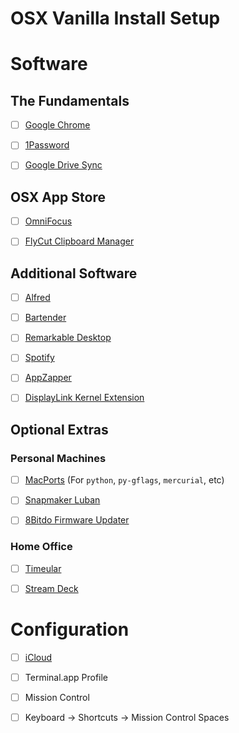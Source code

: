 # OSX Vanilla Install Setup

# Software

## The Fundamentals

- [ ] [Google Chrome](https://www.google.com/chrome/)

- [ ] [1Password](https://itunes.apple.com/ie/app/1password-7-password-manager/id1333542190?mt=12)

- [ ] [Google Drive Sync](https://www.google.com/drive/download/)

## OSX App Store

- [ ] [OmniFocus](https://itunes.apple.com/ie/app/omnifocus-2/id867299399?mt=12)

- [ ] [FlyCut Clipboard Manager](https://itunes.apple.com/ie/app/flycut-clipboard-manager/id442160987?mt=12)

## Additional Software

- [ ] [Alfred](https://www.alfredapp.com/)

- [ ] [Bartender](https://www.macbartender.com/)

- [ ] [Remarkable Desktop](https://downloads.remarkable.com/)

- [ ] [Spotify](https://www.spotify.com/ie/download/)

- [ ] [AppZapper](https://www.appzapper.com)

- [ ] [DisplayLink Kernel Extension](https://www.synaptics.com/products/displaylink-graphics/downloads)

## Optional Extras

### Personal Machines

- [ ] [MacPorts](https://www.macports.org/install.php) (For `python`, `py-gflags`, `mercurial`, etc)

- [ ] [Snapmaker Luban](https://luban.xyz/)

- [ ] [8Bitdo Firmware Updater](https://support.8bitdo.com/firmware-updater.html)

### Home Office

- [ ] [Timeular](https://timeular.com/download/)

- [ ] [Stream Deck](https://www.elgato.com/us/en/s/downloads)

# Configuration

- [ ] [iCloud](https://www.icloud.com)

- [ ] Terminal.app Profile

- [ ] Mission Control

- [ ] Keyboard -> Shortcuts -> Mission Control Spaces